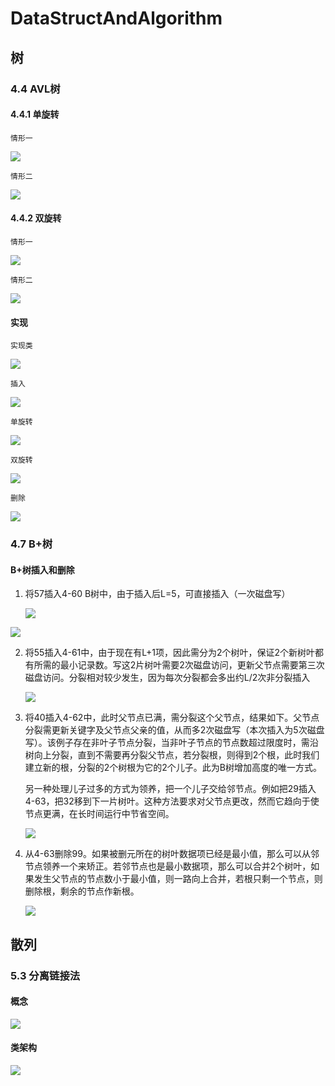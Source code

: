 # DataStructAndAlgorithm

## 树

### 4.4 AVL树
#### 4.4.1 单旋转

`情形一`

![](Resources/AVLTree_SingleRotate1.png)

`情形二`

![](Resources/AVLTree_SingleRotate2.png)

#### 4.4.2 双旋转

`情形一`

![](Resources/AVLTree_DoubleRotate1.png)

`情形二`

![](Resources/AVLTree_DoubleRotate2.png)

#### 实现
`实现类`

![](Resources/AVLTree_JavaClass.png)

`插入`

![](Resources/AVLTree_JavaInsert.png)

`单旋转`

![](Resources/AVLTree_JavaSingleRotateWithLeftChild.png)

`双旋转`

![](Resources/AVLTree_JavaDoubleRotateWithLeftChild.png)

`删除`

![](Resources/AVLTree_JavaDelete.png)





### 4.7 B+树

#### B+树插入和删除

1. 将57插入4-60 B树中，由于插入后L=5，可直接插入（一次磁盘写）

   ![](G:\gitRepos\MarkDowns\MarkDowns\DataStructAndAlgorithm\Resources\BTreeInsert1.png)

![](G:\gitRepos\MarkDowns\MarkDowns\DataStructAndAlgorithm\Resources\BTreeInsert2.png)

2. 将55插入4-61中，由于现在有L+1项，因此需分为2个树叶，保证2个新树叶都有所需的最小记录数。写这2片树叶需要2次磁盘访问，更新父节点需要第三次磁盘访问。分裂相对较少发生，因为每次分裂都会多出约L/2次非分裂插入

   ![](G:\gitRepos\MarkDowns\MarkDowns\DataStructAndAlgorithm\Resources\BTreeInsert3.png)

3. 将40插入4-62中，此时父节点已满，需分裂这个父节点，结果如下。父节点分裂需更新关键字及父节点父亲的值，从而多2次磁盘写（本次插入为5次磁盘写）。该例子存在非叶子节点分裂，当非叶子节点的节点数超过限度时，需沿树向上分裂，直到不需要再分裂父节点，若分裂根，则得到2个根，此时我们建立新的根，分裂的2个树根为它的2个儿子。此为B树增加高度的唯一方式。

   另一种处理儿子过多的方式为领养，把一个儿子交给邻节点。例如把29插入4-63，把32移到下一片树叶。这种方法要求对父节点更改，然而它趋向于使节点更满，在长时间运行中节省空间。

   ![](G:\gitRepos\MarkDowns\MarkDowns\DataStructAndAlgorithm\Resources\BTreeInsert4.png)

4. 从4-63删除99。如果被删元所在的树叶数据项已经是最小值，那么可以从邻节点领养一个来矫正。若邻节点也是最小数据项，那么可以合并2个树叶，如果发生父节点的节点数小于最小值，则一路向上合并，若根只剩一个节点，则删除根，剩余的节点作新根。

   ![](G:\gitRepos\MarkDowns\MarkDowns\DataStructAndAlgorithm\Resources\BTreeRemove1.png)



## 散列

### 5.3 分离链接法

#### 概念

![](Resources\Hashing_SeperateChaining.png)

#### 类架构

![](Resources\Hashing_SeperateChaining_ClassArchitecture.png)